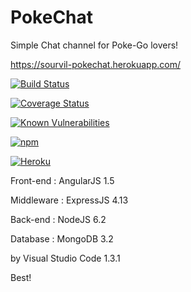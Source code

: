 ﻿# PokeChat

Simple Chat channel for Poke-Go lovers!

https://sourvil-pokechat.herokuapp.com/

[![Build Status](https://travis-ci.org/sourvil/PokeChat.svg?branch=master)](https://travis-ci.org/sourvil/PokeChat)

[![Coverage Status](https://coveralls.io/repos/github/sourvil/PokeChat/badge.svg?branch=master)](https://coveralls.io/github/sourvil/PokeChat?branch=master)

[![Known Vulnerabilities](https://snyk.io/test/github/sourvil/pokechat/badge.svg)](https://snyk.io/test/github/sourvil/pokechat)

[![npm](https://img.shields.io/npm/v/PokeChat.svg)](https://www.npmjs.com/package/PokeChat)

[![Heroku](https://heroku-badge.herokuapp.com/?app=sourvil-pokechat)](https://sourvil-pokechat.heroku.com)

Front-end   : AngularJS 1.5

Middleware  : ExpressJS 4.13

Back-end    : NodeJS 6.2

Database    : MongoDB 3.2

by Visual Studio Code 1.3.1


Best!
